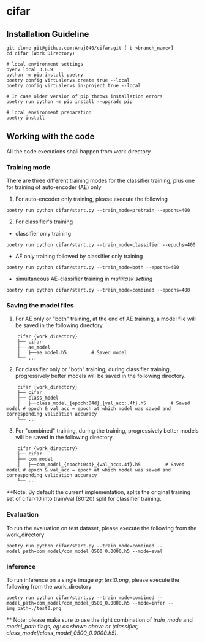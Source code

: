 # cifar

## Installation Guideline

```
git clone git@github.com:Anuj040/cifar.git [-b <branch_name>]
cd cifar (Work Directory)

# local environment settings
pyenv local 3.6.9
python -m pip install poetry
poetry config virtualenvs.create true --local
poetry config virtualenvs.in-project true --local

# In case older version of pip throws installation errors
poetry run python -m pip install --upgrade pip 

# local environment preparation
poetry install

```

## Working with the code
All the code executions shall happen from work directory.

### Training mode
There are three different training modes for the classifier training, plus one for training of auto-encoder (AE) only

1. For auto-encoder only training, please execute the following 
```
poetry run python cifar/start.py --train_mode=pretrain --epochs=400
```
2. For classifier's training
  * classifier only training
  ```
  poetry run python cifar/start.py --train_mode=classifier --epochs=400
  ```
  * AE only training followed by classifier only training
  ```
  poetry run python cifar/start.py --train_mode=both --epochs=400
  ```
  * simultaneous AE-classifier training in _multitask setting_
  ```
  poetry run python cifar/start.py --train_mode=combined --epochs=400
  ```
### Saving the model files
1. For AE only or "both" training, at the end of AE training, a model file will be saved in the following directory.
```
    cifar {work_directory}
    ├── cifar
    ├── ae_model                   
    │   ├──ae_model.h5         # Saved model
    └── ...
```
2. For classifier only or "both" training, during classifier training, progressively better models will be saved in the following directory.
```
    cifar {work_directory}
    ├── cifar
    ├── class_model                   
    │   ├──class_model_{epoch:04d}_{val_acc:.4f}.h5         # Saved model # epoch & val_acc = epoch at which model was saved and corresponding validation accuracy
    └── ...
```
3. For "combined" training, during the training, progressively better models will be saved in the following directory.
```
    cifar {work_directory}
    ├── cifar
    ├── com_model                   
    │   ├──com_model_{epoch:04d}_{val_acc:.4f}.h5         # Saved model # epoch & val_acc = epoch at which model was saved and corresponding validation accuracy
    └── ...
```
**Note: By default the current implementation, splits the original training set of cifar-10 into train/val (80:20) split for classifier training.

### Evaluation 
To run the evaluation on test dataset, please execute the following from the work_directory
```
poetry run python cifar/start.py --train_mode=combined --model_path=com_model/com_model_0500_0.0000.h5 --mode=eval
```

### Inference
To run inference on a single image _eg: test0.png_, please execute the following from the work_directory
```
poetry run python cifar/start.py --train_mode=combined --model_path=com_model/com_model_0500_0.0000.h5 --mode=infer --img_path=./test0.png
```
** Note: please make sure to use the right combination of _train_mode_ and _model_path_ flags, _eg: as shown above or (classifier, class_model/class_model_0500_0.0000.h5)_.
